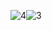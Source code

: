 
![4](https://github.com/PVL-Linh/Chatbot_biLSTM/assets/136146829/3249c608-9fc5-4103-a730-ab95c1c04361)![3](https://github.com/PVL-Linh/Chatbot_biLSTM/assets/136146829/384c5f0a-0ebf-493a-a9b2-d3c6ebd69227)

